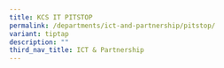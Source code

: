 ```yaml
---
title: KCS IT PITSTOP
permalink: /departments/ict-and-partnership/pitstop/
variant: tiptap
description: ""
third_nav_title: ICT & Partnership
---
```

<p></p>